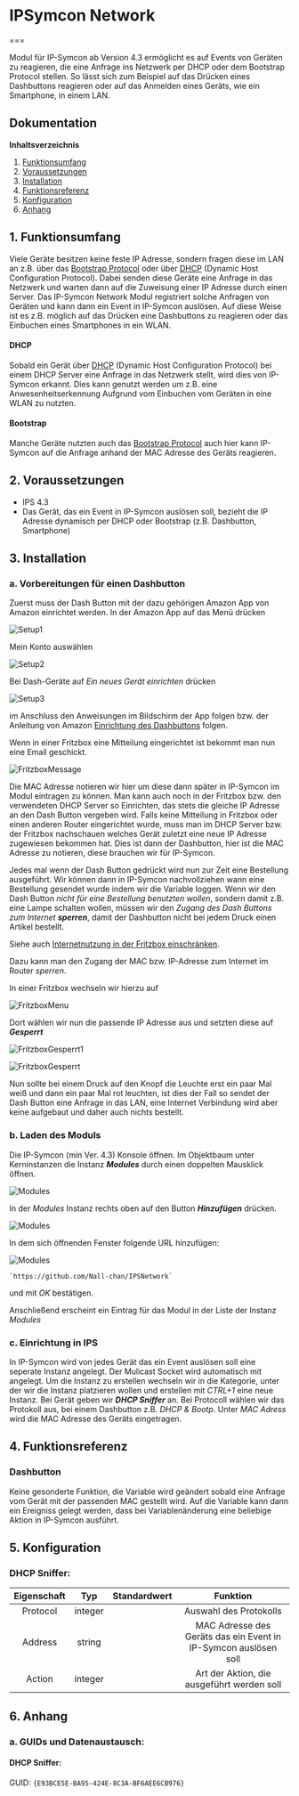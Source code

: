 # IPSymcon Network
===

Modul für IP-Symcon ab Version 4.3 ermöglicht es auf Events von Geräten zu reagieren, die eine Anfrage ins Netzwerk per DHCP oder dem Bootstrap Protocol stellen.
So lässt sich zum Beispiel auf das Drücken eines Dashbuttons reagieren oder auf das Anmelden eines Geräts, wie ein Smartphone, in einem LAN.

## Dokumentation

**Inhaltsverzeichnis**

1. [Funktionsumfang](#1-funktionsumfang)  
2. [Voraussetzungen](#2-voraussetzungen)  
3. [Installation](#3-installation)  
4. [Funktionsreferenz](#4-funktionsreferenz)
5. [Konfiguration](#5-konfiguration)  
6. [Anhang](#6-anhang)  

## 1. Funktionsumfang

Viele Geräte besitzen keine feste IP Adresse, sondern fragen diese im LAN an z.B. über das [Bootstrap Protocol](https://de.m.wikipedia.org/wiki/Bootstrap_Protocol "Bootstrap Protocol") oder über [DHCP](https://de.m.wikipedia.org/wiki/Dynamic_Host_Configuration_Protocol "DHCP") (Dynamic Host Configuration Protocol).
Dabei senden diese Geräte eine Anfrage in das Netzwerk und warten dann auf die Zuweisung einer IP Adresse durch einen Server. Das IP-Symcon Network Modul registriert solche Anfragen von Geräten und kann dann ein Event in IP-Symcon auslösen. 
Auf diese Weise ist es z.B. möglich auf das Drücken eine Dashbuttons zu reagieren oder das Einbuchen eines Smartphones in ein WLAN.

#### DHCP

Sobald ein Gerät über [DHCP](https://de.m.wikipedia.org/wiki/Dynamic_Host_Configuration_Protocol "DHCP") (Dynamic Host Configuration Protocol) bei einem DHCP Server eine Anfrage in das Netzwerk stellt, wird dies von IP-Symcon erkannt.
Dies kann genutzt werden um z.B. eine Anwesenheitserkennung Aufgrund vom Einbuchen vom Geräten in eine WLAN zu nutzten.


#### Bootstrap

Manche Geräte nutzten auch das [Bootstrap Protocol](https://de.m.wikipedia.org/wiki/Bootstrap_Protocol "Bootstrap Protocol") auch hier kann IP-Symcon auf die Anfrage anhand der MAC Adresse des Geräts reagieren.

## 2. Voraussetzungen

 - IPS 4.3
 - Das Gerät, das ein Event in IP-Symcon auslösen soll, bezieht die IP Adresse dynamisch per DHCP oder Bootstrap (z.B. Dashbutton, Smartphone)

## 3. Installation

### a. Vorbereitungen für einen Dashbutton
 Zuerst muss der Dash Button mit der dazu gehörigen Amazon App von Amazon einrichtet werden. 
 In der Amazon App auf das Menü drücken

![Setup1](docs/setup1.png?raw=true "Setup1") 

Mein Konto auswählen

![Setup2](docs/setup2.png?raw=true "Setup2") 

Bei Dash-Geräte auf _Ein neues Gerät einrichten_ drücken 

![Setup3](docs/setup3.png?raw=true "Setup3") 

 im Anschluss den Anweisungen im Bildschirm der App folgen bzw. der Anleitung von Amazon [Einrichtung des Dashbuttons](https://www.amazon.de/gp/help/customer/display.html?nodeId=201746340 "Einrichten Ihres Dash Button-Gerätes") folgen.
 
 Wenn in einer Fritzbox eine Mitteilung eingerichtet ist bekommt man nun eine Email geschickt.
 
 ![FritzboxMessage](docs/fritzboxmessage.png?raw=true "FritzboxMessage") 
 
 Die MAC Adresse notieren wir hier um diese dann später in IP-Symcon im Modul eintragen zu können. Man kann auch noch in der Fritzbox bzw. den verwendeten DHCP Server so Einrichten, das stets die gleiche IP Adresse an den Dash Button vergeben wird.
 Falls keine Mitteilung in Fritzbox oder einen anderen Router eingerichtet wurde, muss man im DHCP Server bzw. der Fritzbox nachschauen welches Gerät zuletzt eine neue IP Adresse zugewiesen bekommen hat. Dies ist dann der Dashbutton, hier ist die MAC Adresse zu notieren, diese brauchen wir für IP-Symcon.
 
 Jedes mal wenn der Dash Button gedrückt wird nun zur Zeit eine Bestellung ausgeführt. Wir können dann in IP-Symcon nachvollziehen wann eine Bestellung gesendet wurde indem wir die Variable loggen. Wenn wir den Dash Button _nicht für eine Bestellung benutzten wollen_, sondern damit z.B. eine Lampe schalten wollen, müssen wir den _Zugang des Dash Buttons zum Internet_ _**sperren**_,
 damit der Dashbutton nicht bei jedem Druck einen Artikel bestellt.
 
 Siehe auch
 [Internetnutzung in der Fritzbox einschränken](https://avm.de/service/fritzbox/fritzbox-7390/wissensdatenbank/publication/show/8_Internetnutzung-mit-Kindersicherung-einschraenken/ "Internet Nutzung einschränken").
 
 
 Dazu kann man den Zugang der MAC bzw. IP-Adresse zum Internet im Router _sperren_.
 
 In einer Fritzbox wechseln wir hierzu auf
 
  ![FritzboxMenu](docs/fritzmenu.png?raw=true "FritzboxMenu") 
  
  Dort wählen wir nun die passende IP Adresse aus und setzten diese auf _**Gesperrt**_
  
   ![FritzboxGesperrt1](docs/fritzboxgesperrt1.png?raw=true "FritzboxGesperrt1") 
   
   ![FritzboxGesperrt](docs/fritzboxgesperrt.png?raw=true "FritzboxGesperrt") 
 
 Nun sollte bei einem Druck auf den Knopf die Leuchte erst ein paar Mal weiß und dann ein paar Mal rot leuchten, ist dies der Fall so sendet der Dash Button eine Anfrage in das LAN, eine Internet Verbindung wird aber keine aufgebaut und daher auch nichts bestellt.



### b. Laden des Moduls

Die IP-Symcon (min Ver. 4.3) Konsole öffnen. Im Objektbaum unter Kerninstanzen die Instanz __*Modules*__ durch einen doppelten Mausklick öffnen.

![Modules](docs/Modules.png?raw=true "Modules")

In der _Modules_ Instanz rechts oben auf den Button __*Hinzufügen*__ drücken.

![Modules](docs/Hinzufuegen.png?raw=true "Hinzufügen")
 
In dem sich öffnenden Fenster folgende URL hinzufügen:

![Modules](docs/RepositoryURL.png?raw=true "URL Repository") 

	
    `https://github.com/Nall-chan/IPSNetwork`  
    
und mit _OK_ bestätigen.    
    

    
Anschließend erscheint ein Eintrag für das Modul in der Liste der Instanz _Modules_  

    
### c. Einrichtung in IPS

In IP-Symcon wird von jedes Gerät das ein Event auslösen soll eine seperate Instanz angelegt. Der Mulicast Socket wird
automatisch mit angelegt. Um die Instanz zu erstellen wechseln wir in die Kategorie, unter der wir die Instanz platzieren wollen
und erstellen mit *CTRL+1* eine neue Instanz. Bei Gerät geben wir __*DHCP Sniffer*__ an. Bei Protocoll wählen wir das Protokoll aus, bei einem Dashbutton z.B. _DHCP & Bootp_.
Unter _MAC Adress_ wird die MAC Adresse des Geräts eingetragen.
	
## 4. Funktionsreferenz

### Dashbutton

Keine gesonderte Funktion, die Variable wird geändert sobald eine Anfrage vom Gerät mit der passenden MAC gestellt wird.
Auf die Variable kann dann ein Ereigniss gelegt werden, dass bei Variablenänderung eine beliebige Aktion in IP-Symcon ausführt.


## 5. Konfiguration

###  DHCP Sniffer:

| Eigenschaft | Typ     | Standardwert | Funktion                                                        |
| :---------: | :-----: | :----------: | :-------------------------------------------------------------: |
| Protocol    | integer | 		       | Auswahl des Protokolls                                          |
| Address     | string  |              | MAC Adresse des Geräts das ein Event in IP-Symcon auslösen soll |
| Action      | integer |              | Art der Aktion, die ausgeführt werden soll                       |



## 6. Anhang

###  a. GUIDs und Datenaustausch:

#### DHCP Sniffer:

GUID: `{E93BCE5E-BA95-424E-8C3A-BF6AEE6CB976}` 



